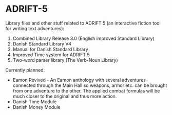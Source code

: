 # ADRIFT-5
Library files and other stuff related to ADRIFT 5 (an interactive fiction tool for writing text adventures):
1. Combined Library Release 3.0 (English improved Standard Library)
2. Danish Standard Library V4
3. Manual for Danish Standard Library
4. Improved Time system for ADRIFT 5
5. Two-word parser library (The Verb-Noun Library)

Currently planned:
* Eamon Revived - An Eamon anthology with several adventures connected through the Main Hall so weapons, armor etc. can be brought from one adventure to the other. The applied combat formulas will be much closer to the original and thus more action.
* Danish Time Module
* Danish Money Module
